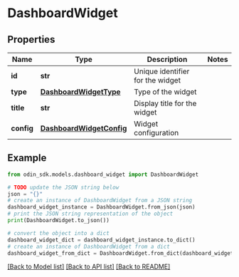 # DashboardWidget


## Properties

Name | Type | Description | Notes
------------ | ------------- | ------------- | -------------
**id** | **str** | Unique identifier for the widget | 
**type** | [**DashboardWidgetType**](DashboardWidgetType.md) | Type of the widget | 
**title** | **str** | Display title for the widget | 
**config** | [**DashboardWidgetConfig**](DashboardWidgetConfig.md) | Widget configuration | 

## Example

```python
from odin_sdk.models.dashboard_widget import DashboardWidget

# TODO update the JSON string below
json = "{}"
# create an instance of DashboardWidget from a JSON string
dashboard_widget_instance = DashboardWidget.from_json(json)
# print the JSON string representation of the object
print(DashboardWidget.to_json())

# convert the object into a dict
dashboard_widget_dict = dashboard_widget_instance.to_dict()
# create an instance of DashboardWidget from a dict
dashboard_widget_from_dict = DashboardWidget.from_dict(dashboard_widget_dict)
```
[[Back to Model list]](../README.md#documentation-for-models) [[Back to API list]](../README.md#documentation-for-api-endpoints) [[Back to README]](../README.md)


